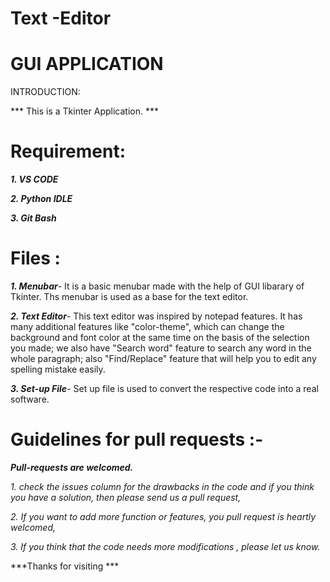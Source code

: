 # Text -Editor

# GUI APPLICATION

INTRODUCTION:

*** This is a Tkinter Application. ***

# Requirement:

***1. VS CODE***

***2. Python IDLE***

***3. Git Bash***

# Files :
***1. Menubar***-
It is a basic menubar made with the help of GUI libarary of Tkinter.
Ths menubar is used as a base for the text editor. 

***2. Text Editor***-
This text editor was inspired by notepad features. It has many additional features like "color-theme", which can change the background and font color at the same time on the basis of the selection you made; we also have "Search word" feature to search any word in the whole paragraph; also "Find/Replace" feature that will help you to edit any spelling mistake easily.

***3. Set-up File***-
Set up file is used to convert the respective code into a real software.

# Guidelines for pull requests :-

***Pull-requests are welcomed.***

*1. check the issues column for the drawbacks in the code and if you think you have a solution, then please send us a pull request,*

*2. If you want to add more function or features, you pull request is heartly welcomed,*

*3. If you think that the code needs more modifications , please let us know.*

***Thanks for visiting ***
